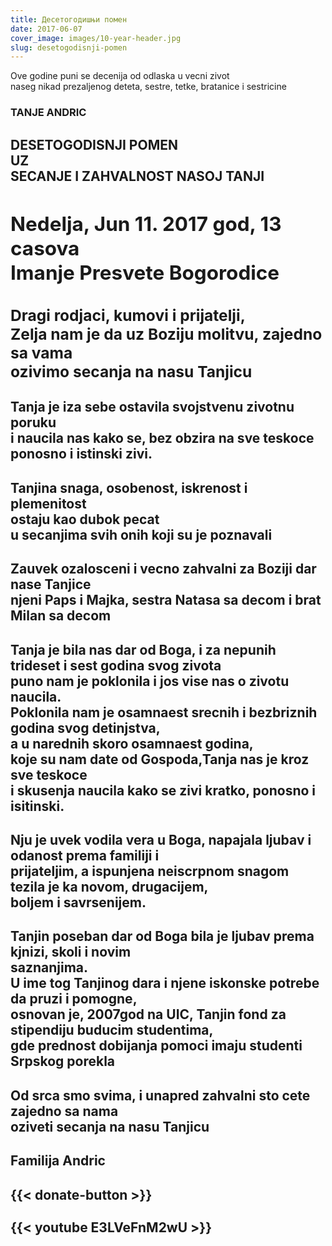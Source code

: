 ```yaml
---
title: Десетогодишњи пoмен
date: 2017-06-07
cover_image: images/10-year-header.jpg
slug: desetogodisnji-pomen
---
```


Ove godine puni se decenija od odlaska u vecni zivot<br />
naseg nikad prezaljenog deteta, sestre, tetke, bratanice i sestricine

### TANJE ANDRIC

<!--img src="/images/ovalbigger.png" /-->

<h2>
  DESETOGODISNJI POMEN<br />
  UZ<br />
  SECANJE I ZAHVALNOST NASOJ TANJI
<h2>
</div>
<div>
  <h2>Nedelja, Jun 11. 2017 god, 13 casova<br/>
  Imanje Presvete Bogorodice
  </h2>
  <h3>
    Dragi rodjaci, kumovi i prijatelji,<br />
    Zelja nam je da uz Boziju molitvu, zajedno sa vama<br />
    ozivimo secanja na nasu Tanjicu
  </h3>
</div>
<div class="mui-divider"></div>
<div>
  <h4>
    Tanja je iza sebe ostavila svojstvenu zivotnu poruku<br/>
    i naucila nas kako se, bez obzira na sve teskoce ponosno i istinski zivi.<br/>
  </h4>
  <h4>
    Tanjina snaga, osobenost, iskrenost i plemenitost<br />
    ostaju kao dubok pecat<br />
    u secanjima svih onih koji su je poznavali
  </h4>
</div>
<div class="mui-divider"></div>
<div>
  <h4>
    Zauvek ozalosceni i vecno zahvalni za Boziji dar nase Tanjice<br/>
    njeni Paps i Majka, sestra Natasa sa decom i brat Milan sa decom
  </h4>
</div>
<div>
  <h4>
    Tanja je bila nas dar od Boga, i za nepunih trideset i sest godina svog zivota<br />
    puno nam je poklonila  i jos vise nas o zivotu naucila.<br />
    Poklonila nam je osamnaest srecnih i bezbriznih godina svog detinjstva,<br />
    a u  narednih skoro osamnaest godina,<br />
    koje su nam date od Gospoda,Tanja nas je kroz sve teskoce<br />
     i skusenja naucila kako se zivi kratko, ponosno i isitinski.
  </h4>
  <h4>
    Nju je uvek vodila vera u Boga, napajala ljubav i odanost prema familiji i<br/>
    prijateljim, a ispunjena neiscrpnom snagom tezila je ka novom, drugacijem,<br/>
    boljem i savrsenijem.
  </h4>
  <h4>
    Tanjin poseban dar od Boga bila je ljubav prema kjnizi, skoli i novim<br/>
    saznanjima.<br />
    U ime tog Tanjinog dara i njene iskonske potrebe da pruzi i pomogne,<br />
    osnovan je, 2007god na UIC, Tanjin fond za stipendiju buducim studentima,<br />
   gde prednost dobijanja pomoci imaju studenti Srpskog porekla
  </h4>
  <h4>
    Od srca smo svima, i unapred zahvalni sto cete zajedno sa nama<br />
   oziveti secanja na nasu Tanjicu
  </h4>
  <h4>
   Familija Andric
  </h4>
  <h4>
    {{< donate-button >}}
  </h4>
</div>
{{< youtube E3LVeFnM2wU >}}
